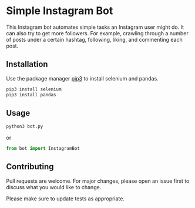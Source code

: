 # Simple Instagram Bot

This Instagram bot automates simple tasks an Instagram user might do. It can also try to get more followers. For example, crawling through a number of posts under a certain hashtag, following, liking, and commenting each post.

## Installation

Use the package manager [pip3](https://pip.pypa.io/en/stable/) to install selenium and pandas.

```bash
pip3 install selenium
pip3 install pandas
```

## Usage
```python
python3 bot.py
```
or
```python
from bot import InstagramBot
```

## Contributing
Pull requests are welcome. For major changes, please open an issue first to discuss what you would like to change.

Please make sure to update tests as appropriate.
